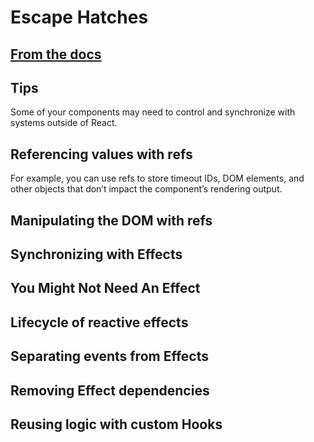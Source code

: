 # Escape Hatches

## [From the docs](https://react.dev/learn/escape-hatches)

## Tips

Some of your components may need to control and synchronize with systems outside of React.

## Referencing values with refs

For example, you can use refs to store timeout IDs, DOM elements, and other objects that don’t impact the component’s rendering output.

## Manipulating the DOM with refs

## Synchronizing with Effects

## You Might Not Need An Effect

## Lifecycle of reactive effects

## Separating events from Effects

## Removing Effect dependencies

## Reusing logic with custom Hooks
